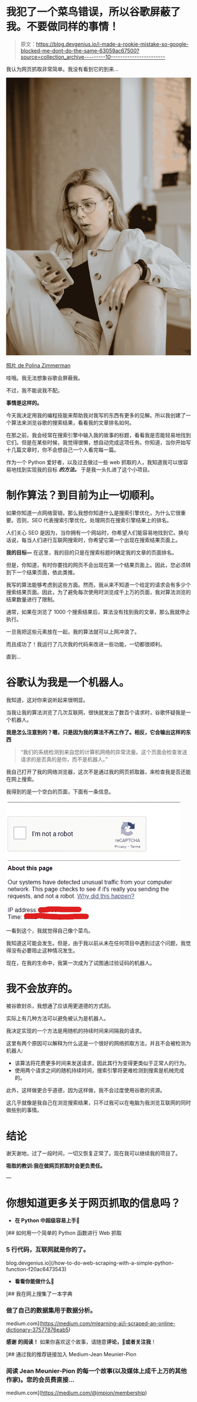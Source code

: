# 我犯了一个菜鸟错误，所以谷歌屏蔽了我。不要做同样的事情！

> 原文：<https://blog.devgenius.io/i-made-a-rookie-mistake-so-google-blocked-me-dont-do-the-same-63059ac67500?source=collection_archive---------10----------------------->

我认为网页抓取非常简单。我没有看到它的到来…

![](img/75d04bd1c48b018f335ccb5c3d1071fd.png)

[照片 de Polina Zimmerman](https://www.pexels.com/fr-fr/photo/personne-femme-detente-smartphone-3958892/)

哇哦。我无法想象谷歌会屏蔽我。

不过，我不能说我不配。

**事情是这样的。**

今天我决定用我的编程技能来帮助我对我写的东西有更多的见解。所以我创建了一个算法来浏览谷歌的搜索结果，看看我的文章排名如何。

在那之前，我会经常在搜索引擎中输入我的故事的标题，看看我是否能轻易地找到它们。但是在某些时候，我觉得很懒，想自动完成这项任务。你知道，当你开始写十几篇文章时，你不会想自己一个人看完每一篇。

作为一个 Python 爱好者，以及过去做过一些 web 抓取的人，我知道我可以很容易地找到实现我的目标 ***的方法。*** 于是我一头扎进了这个小项目。

# **制作算法？到目前为止一切顺利。**

如果你知道一点网络营销，那么我想你知道什么是搜索引擎优化，为什么它很重要。否则，SEO 代表搜索引擎优化，处理网页在搜索引擎结果上的排名。

人们关心 SEO 是因为，当你拥有一个网站时，你希望人们能容易地找到它。换句话说，每当人们进行互联网搜索时，你希望它第一个出现在搜索结果页面上。

**我的目标—** 在这里，我的目的只是在搜索标题时确定我的文章的页面排名。

但是，你知道，有时你要找的网页不会出现在第一个结果页面上。因此，您必须转到下一个结果页面，依此类推。

我写的算法能够考虑到这些方面。然而，我从来不知道一个给定的请求会有多少个搜索结果页面。因此，为了避免每次使用时浏览成千上万的页面，我对算法浏览的结果数量进行了限制。

通常，如果在浏览了 1000 个搜索结果后，算法没有找到我的文章，那么我就停止执行。

一旦我把这些元素放在一起，我的算法就可以上网冲浪了。

而且成功了！我运行了几次我的代码来改进一些功能，一切都很顺利。

直到…

# 谷歌认为我是一个机器人。

我知道，这对你来说听起来很明显。

当我让我的算法浏览了几次互联网，很快就发出了数百个请求时，谷歌怀疑我是一个机器人。

**我是怎么注意到的？嗯，只是因为我的算法不再工作了。相反，它会输出这样的东西**

> “我们的系统检测到来自您的计算机网络的异常流量。这个页面会检查发送请求的是否真的是你，而不是机器人。”

我自己打开了我的网络浏览器，这次不是通过我的网页抓取器，来检查我是否还能在网上搜索。

我得到的是一个空白的页面，下面有一条信息。

![](img/736c6dad3eba55b13e76ad5a50850d2a.png)

一看到这个，我就觉得自己像个菜鸟。

我知道这可能会发生。但是，由于我以前从未在任何项目中遇到过这个问题，我觉得没有必要阻止这种情况发生。

现在，在我的生命中，我第一次成为了试图通过验证码的机器人。

# 我不会放弃的。

被谷歌封杀，我想通了应该用更道德的方式刮。

实际上有几种方法可以避免被认为是机器人。

我决定实现的一个方法是用随机的持续时间来间隔我的请求。

这里有两个原因可以解释为什么这是一个很好的网络抓取方法，并且不会被检测为机器人:

*   该算法将花费更多时间来发送请求，因此其行为变得更类似于正常人的行为。
*   使用两个请求之间的随机持续时间，搜索引擎将更难检测到搜索是机械完成的。

此外，这样做更合乎道德，因为这样做，我不会过度使用谷歌的资源。

这几乎就像是我自己在浏览搜索结果，只不过我可以在电脑为我浏览互联网的同时做些别的事情。

# 结论

谢天谢地，过了一段时间，一切又恢复正常了。现在我可以继续我的项目了。

**吸取的教训:我在做网页抓取时会更负责任。**

—

# 你想知道更多关于网页抓取的信息吗？

*   **在 Python 中超级容易上手**🐍

[](/how-to-do-web-scraping-with-a-simple-python-function-f20ac6473543) [## 如何用一个简单的 Python 函数进行 Web 抓取

### 5 行代码，互联网就是你的了。

blog.devgenius.io](/how-to-do-web-scraping-with-a-simple-python-function-f20ac6473543) 

*   **看看你能做什么**📕

[](https://medium.com/mlearning-ai/i-scraped-an-online-dictionary-37577876eab5) [## 我在网上搜集了一本字典

### 做了自己的数据集用于数据分析。

medium.com](https://medium.com/mlearning-ai/i-scraped-an-online-dictionary-37577876eab5) 

**感谢** **的阅读！**
如果你喜欢这个故事，请随意**评论，**👏**或者关注我**！

[](https://medium.com/@jmpion/membership) [## 通过我的推荐链接加入 Medium-Jean Meunier-Pion

### 阅读 Jean Meunier-Pion 的每一个故事(以及媒体上成千上万的其他作家)。您的会员费直接…

medium.com](https://medium.com/@jmpion/membership)